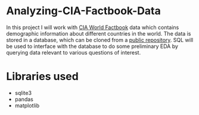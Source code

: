 # Analyzing-CIA-Factbook-Data
In this project I will work with [CIA World Factbook](https://www.cia.gov/library/publications/the-world-factbook/) data which contains demographic information about different countries in the world. The data is stored in a database, which can be cloned from a [public repository](https://github.com/factbook/factbook.sql/releases). SQL will be used to interface with the database to do some preliminary EDA by querying data relevant to various questions of interest.

# Libraries used
- sqlite3
- pandas
- matplotlib
